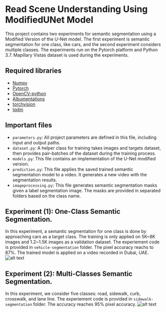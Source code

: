 # Read Scene Understanding Using ModifiedUNet Model

This project contains two experiments for semantic segmentation using a Modified Version of the U-Net model. The first experiment is semantic segmentation for one class, like cars, and the second experiment considers multiple classes. The experiments run on the Pytorch platform and Python 3.7. Mapillary Vistas dataset is used during the experiments.  

## Required libraries
- [Numpy](https://numpy.org/install/)
- [Pytorch](https://pytorch.org/)
- [OpenCV-python](https://pypi.org/project/opencv-python/)
- [Albumentations](https://albumentations.ai/)
- [torchvision](https://pytorch.org/)
- [tqdm](https://tqdm.github.io/)

## Important files
- `parameters.py`: All project parameters are defined in this file, including input and output paths.
- `dataset.py`: A helper class for training takes images and targets dataset, then provides pair-batches of the dataset during the training process.
- `models.py`: This file contains an implementation of the U-Net modified version.
- `prediction.py`: This file applies the saved trained semantic segmentation model to a video. It generates a new video with the segmentation results. 
- `imageprocessing.py`: This file generates semantic segmentation masks given a label segmentation image. The masks are provided in separated folders based on the class name.

## Experiment (1): One-Class Semantic Segmentation.
In this experiment, a semantic segmentation for one class is done by approaching cars as a target class. The training is only applied on 5K~8K images and 1.2~1.5K images as a validation dataset. The experiement code is provided in `vehicle-segmentation` folder. The pixel accuracy reachs to 87%. The trained model is applied on a video recorded in Dubai, UAE.
![alt text](https://user-images.githubusercontent.com/20774864/121232074-41417c80-c8a2-11eb-9c91-f891974ea69f.png)

## Experiment (2): Multi-Classes Semantic Segmentation.
In this experiment, we consider five classes: road, sidewalk, curb, crosswalk, and lane line. The experiement code is provided in `sidewalk-segmentation` folder. The accuracy reaches 95% pixel accuracy. 
![alt text](https://user-images.githubusercontent.com/20774864/147135092-ecad45f3-a57a-4abe-a918-adecd7c193c2.PNG)


